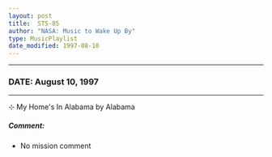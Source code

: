 ```yaml
---
layout: post
title:  STS-85
author: "NASA: Music to Wake Up By"
type: MusicPlaylist
date_modified: 1997-08-10
---
```


----
### DATE: August 10, 1997
----
⊹ My Home's In Alabama by Alabama

##### Comment:
* No mission comment

